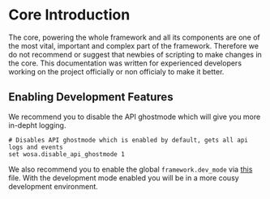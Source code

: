 # Core Introduction
The core, powering the whole framework and all its components are one of the most vital, important and complex part of the framework. Therefore we do not recommend or suggest that newbies of scripting to make changes in the core. This documentation was written for experienced developers working on the project officially or non officialy to make it better.

## Enabling Development Features
We recommend you to disable the API ghostmode which will give you more in-depht logging.
```
# Disables API ghostmode which is enabled by default, gets all api logs and events
set wosa.disable_api_ghostmode 1
```

We also recommend you to enable the global `framework.dev_mode` via [this](https://github.com/WosaFramework/Framework/blob/master/wosa_core/scripting/_framework.lua) file. With the development mode enabled you will be in a more cousy development environment.